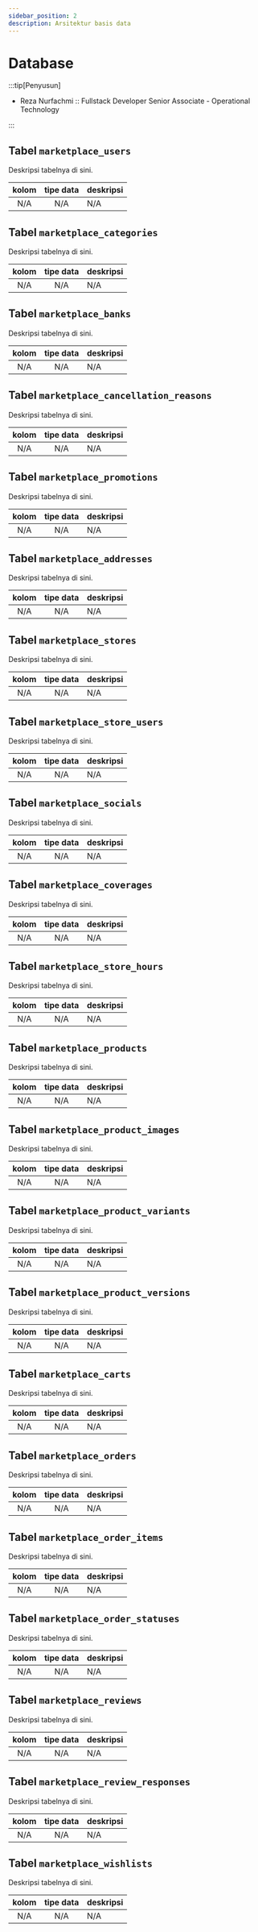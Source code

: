 ```yaml
---
sidebar_position: 2
description: Arsitektur basis data
---
```


# Database

:::tip[Penyusun]

- Reza Nurfachmi :: Fullstack Developer Senior Associate - Operational Technology

:::

## Tabel `marketplace_users`

Deskripsi tabelnya di sini.

| kolom | tipe data | deskripsi |
| :---: | :-------: | --------- |
|  N/A  |    N/A    | N/A       |

## Tabel `marketplace_categories`

Deskripsi tabelnya di sini.

| kolom | tipe data | deskripsi |
| :---: | :-------: | --------- |
|  N/A  |    N/A    | N/A       |

## Tabel `marketplace_banks`

Deskripsi tabelnya di sini.

| kolom | tipe data | deskripsi |
| :---: | :-------: | --------- |
|  N/A  |    N/A    | N/A       |

## Tabel `marketplace_cancellation_reasons`

Deskripsi tabelnya di sini.

| kolom | tipe data | deskripsi |
| :---: | :-------: | --------- |
|  N/A  |    N/A    | N/A       |

## Tabel `marketplace_promotions`

Deskripsi tabelnya di sini.

| kolom | tipe data | deskripsi |
| :---: | :-------: | --------- |
|  N/A  |    N/A    | N/A       |

## Tabel `marketplace_addresses`

Deskripsi tabelnya di sini.

| kolom | tipe data | deskripsi |
| :---: | :-------: | --------- |
|  N/A  |    N/A    | N/A       |

## Tabel `marketplace_stores`

Deskripsi tabelnya di sini.

| kolom | tipe data | deskripsi |
| :---: | :-------: | --------- |
|  N/A  |    N/A    | N/A       |

## Tabel `marketplace_store_users`

Deskripsi tabelnya di sini.

| kolom | tipe data | deskripsi |
| :---: | :-------: | --------- |
|  N/A  |    N/A    | N/A       |

## Tabel `marketplace_socials`

Deskripsi tabelnya di sini.

| kolom | tipe data | deskripsi |
| :---: | :-------: | --------- |
|  N/A  |    N/A    | N/A       |

## Tabel `marketplace_coverages`

Deskripsi tabelnya di sini.

| kolom | tipe data | deskripsi |
| :---: | :-------: | --------- |
|  N/A  |    N/A    | N/A       |

## Tabel `marketplace_store_hours`

Deskripsi tabelnya di sini.

| kolom | tipe data | deskripsi |
| :---: | :-------: | --------- |
|  N/A  |    N/A    | N/A       |

## Tabel `marketplace_products`

Deskripsi tabelnya di sini.

| kolom | tipe data | deskripsi |
| :---: | :-------: | --------- |
|  N/A  |    N/A    | N/A       |

## Tabel `marketplace_product_images`

Deskripsi tabelnya di sini.

| kolom | tipe data | deskripsi |
| :---: | :-------: | --------- |
|  N/A  |    N/A    | N/A       |

## Tabel `marketplace_product_variants`

Deskripsi tabelnya di sini.

| kolom | tipe data | deskripsi |
| :---: | :-------: | --------- |
|  N/A  |    N/A    | N/A       |

## Tabel `marketplace_product_versions`

Deskripsi tabelnya di sini.

| kolom | tipe data | deskripsi |
| :---: | :-------: | --------- |
|  N/A  |    N/A    | N/A       |

## Tabel `marketplace_carts`

Deskripsi tabelnya di sini.

| kolom | tipe data | deskripsi |
| :---: | :-------: | --------- |
|  N/A  |    N/A    | N/A       |

## Tabel `marketplace_orders`

Deskripsi tabelnya di sini.

| kolom | tipe data | deskripsi |
| :---: | :-------: | --------- |
|  N/A  |    N/A    | N/A       |

## Tabel `marketplace_order_items`

Deskripsi tabelnya di sini.

| kolom | tipe data | deskripsi |
| :---: | :-------: | --------- |
|  N/A  |    N/A    | N/A       |

## Tabel `marketplace_order_statuses`

Deskripsi tabelnya di sini.

| kolom | tipe data | deskripsi |
| :---: | :-------: | --------- |
|  N/A  |    N/A    | N/A       |

## Tabel `marketplace_reviews`

Deskripsi tabelnya di sini.

| kolom | tipe data | deskripsi |
| :---: | :-------: | --------- |
|  N/A  |    N/A    | N/A       |

## Tabel `marketplace_review_responses`

Deskripsi tabelnya di sini.

| kolom | tipe data | deskripsi |
| :---: | :-------: | --------- |
|  N/A  |    N/A    | N/A       |

## Tabel `marketplace_wishlists`

Deskripsi tabelnya di sini.

| kolom | tipe data | deskripsi |
| :---: | :-------: | --------- |
|  N/A  |    N/A    | N/A       |

